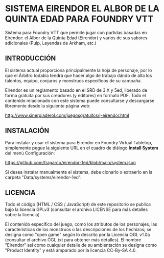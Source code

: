 # SISTEMA EIRENDOR EL ALBOR DE LA QUINTA EDAD PARA FOUNDRY VTT

Sistema para Foundry VTT que permite jugar con partidas basadas en Eirendor: el Albor de la Quinta Edad (Eirendor) y varios de sus sabores adicionales (Pulp, Leyendas de Arkham, etc.)

## INTRODUCCIÓN

El sistema actual proporciona principalmente la hoja de personaje, por lo que el Árbitro todabía tendrá que hacer algo de trabajo dándo de alta los talentos, equipo, conjuros y monstruos específicos de su campaña.

Eirendor es un reglamento basado en el SRD de 3.X y 5ed, liberado de forma gratuita por sus creadores (y editores) en formato PDF. Todo el contenido relacionado con este sistema puede consultarse y descargarse libremente desde la siguiente página web:

http://www.sinergiaderol.com/juegosgratuitos/j-eirendor.html

## INSTALACIÓN

Para instalar y usar el sistema para Eirendor en Foundry Virtual Tabletop, simplemente pegue la siguiente URL en el cuadro de diálogo **Install System** del menú Configuración:

https://github.com/fragarco/eirendor-1ed/blob/main/system.json

Si desea instalar manualmente el sistema, debe clonarlo o extraerlo en la carpeta "Data/systems/eirendor-1ed".

## LICENCIA

Todo el código (HTML / CSS / JavaScript) de este repositorio se publica bajo la licencia GPLv3 (consultar el archivo LICENSE para más detalles sobre la licencia).

El contenido específico del juego, como los atributos de los personajes, las características de los monstruos o las descripciones de los hechizos; se designa como "open game" según lo descrito por la Licencia OGL v1.0a (consultar el archivo OGL.txt para obtener más detalles). El nombre "Eirendor" así como cualquier detalle de su ambientación se designa como "Product Identity" y está amparado por la licencia CC-By-SA 4.0.
